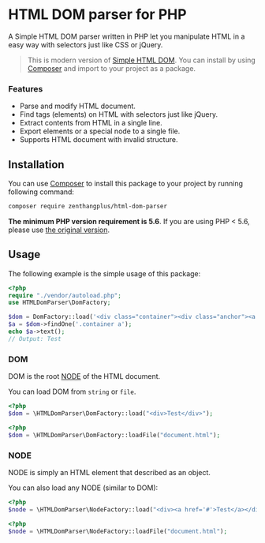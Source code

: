 # HTML DOM parser for PHP

A Simple HTML DOM parser written in PHP let you manipulate HTML in a easy way with selectors just like CSS or jQuery.

> This is modern version of [Simple HTML DOM](https://simplehtmldom.sourceforge.io/). 
You can install by using [Composer](https://getcomposer.org/) and import to your project as a package.

### Features

- Parse and modify HTML document.
- Find tags (elements) on HTML with selectors just like jQuery.
- Extract contents from HTML in a single line.
- Export elements or a special node to a single file.
- Supports HTML document with invalid structure.

## Installation

You can use [Composer](https://getcomposer.org/) to install this package to your project by running following command:

```bash
composer require zenthangplus/html-dom-parser
```

**The minimum PHP version requirement is 5.6**. If you are using PHP < 5.6, please use [the original version](https://simplehtmldom.sourceforge.io/).

## Usage
The following example is the simple usage of this package:

```php
<?php
require "./vendor/autoload.php";
use HTMLDomParser\DomFactory;

$dom = DomFactory::load('<div class="container"><div class="anchor"><a href="#">Test</a></div></div>');
$a = $dom->findOne('.container a');
echo $a->text();
// Output: Test
```

### DOM
DOM is the root [NODE](#node) of the HTML document.

You can load DOM from `string` or `file`.

```php
<?php
$dom = \HTMLDomParser\DomFactory::load("<div>Test</div>");
```

```php
<?php
$dom = \HTMLDomParser\DomFactory::loadFile("document.html");
```

### NODE
NODE is simply an HTML element that described as an object.

You can also load any NODE (similar to DOM):

```php
<?php
$node = \HTMLDomParser\NodeFactory::load("<div><a href='#'>Test</a></div>");
```

```php
<?php
$node = \HTMLDomParser\NodeFactory::loadFile("document.html");
```
